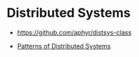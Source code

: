 # Distributed Systems

* https://github.com/aphyr/distsys-class

* [Patterns of Distributed Systems](https://martinfowler.com/articles/patterns-of-distributed-systems/)
